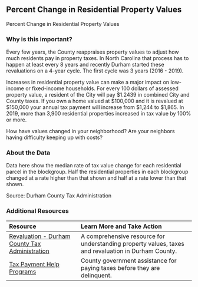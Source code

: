 ## Percent Change in Residential Property Values
Percent Change in Residential Property Values 

### Why is this important?
Every few years, the County reappraises property values to adjust how much residents pay in property taxes. In North Carolina that process has to happen at least every 8 years and recently Durham started these revaluations on a 4-year cycle. The first cycle was 3 years (2016 - 2019).

Increases in residential property value can make a major impact on low-income or fixed-income households. For every 100 dollars of assessed property value, a resident of the City will pay $1.2439 in combined City and County taxes. If you own a home valued at $100,000 and it is revalued at $150,000 your annual tax payment will increase from $1,244 to $1,865. In 2019, more than 3,900 residential properties increased in tax value by 100% or more.

How have values changed in your neighborhood? Are your neighbors having difficulty keeping up with costs?

### About the Data
Data here show the median rate of tax value change for each residential parcel in the blockgroup. Half the residential properties in each blockgroup changed at a rate higher than that shown and half at a rate lower than that shown.

Source: Durham County Tax Administration 

### Additional Resources

|Resource | Learn More and Take Action | 
|:--- | :--- |
|[Revaluation - Durham County Tax Administration](https://www.dconc.gov/county-departments/departments-f-z/tax-administration/2019-general-reappraisal-revaluation) | A comprehensive resource for understanding property values, taxes and revaluation in Durham County.
|[Tax Payment Help Programs](https://www.dconc.gov/county-departments/departments-f-z/tax-administration/property-tax-relief-programs/property-tax-relief-for-homeowners) | County government assistance for paying taxes before they are delinquent.
